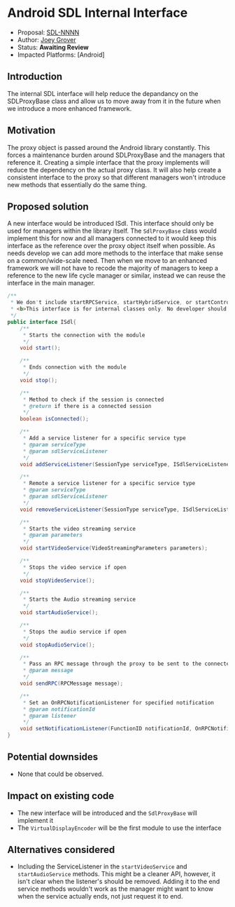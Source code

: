 # Android SDL Internal Interface

* Proposal: [SDL-NNNN](NNNN-android_proxy_interface.md)
* Author: [Joey Grover](https://github.com/joeygrover)
* Status: **Awaiting Review**
* Impacted Platforms: [Android]

## Introduction
The internal SDL interface will help reduce the depandancy on the SDLProxyBase class and allow us to move away from it in the future when we introduce a more enhanced framework.

## Motivation
The proxy object is passed around the Android library constantly. This forces a maintenance burden around SDLProxyBase and the managers that reference it. Creating a simple interface that the proxy implements will reduce the dependency on the actual proxy class. It will also help create a consistent interface to the proxy so that different managers won't introduce new methods that essentially do the same thing.

## Proposed solution
A new interface would be introduced ISdl. This interface should only be used for managers within the library itself. The `SdlProxyBase` class would implement this for now and all managers connected to it would keep this interface as the reference over the proxy object itself when possible. As needs develop we can add more methods to the interface that make sense on a common/wide-scale need. Then when we move to an enhanced framework we will not have to recode the majority of managers to keep a reference to the new life cycle manager or similar, instead we can reuse the interface in the main manager.

```java
/**
 * We don't include startRPCService, startHybridService, or startControlService as they are inherently started.
 * <b>This interface is for internal classes only. No developer should be using this interface directly as breaking changes may occur.</b>
 */
public interface ISdl{
    /**
     * Starts the connection with the module
     */
    void start();

    /**
     * Ends connection with the module
     */
    void stop();

    /**
     * Method to check if the session is connected
     * @return if there is a connected session
     */
    boolean isConnected();

    /**
     * Add a service listener for a specific service type
     * @param serviceType
     * @param sdlServiceListener
     */
    void addServiceListener(SessionType serviceType, ISdlServiceListener sdlServiceListener);

    /**
     * Remote a service listener for a specific service type
     * @param serviceType
     * @param sdlServiceListener
     */
    void removeServiceListener(SessionType serviceType, ISdlServiceListener sdlServiceListener);

    /**
     * Starts the video streaming service
     * @param parameters
     */
    void startVideoService(VideoStreamingParameters parameters);

    /**
     * Stops the video service if open
     */
    void stopVideoService();

    /**
     * Starts the Audio streaming service
     */
    void startAudioService();

    /**
     * Stops the audio service if open
     */
    void stopAudioService();

    /**
     * Pass an RPC message through the proxy to be sent to the connected module
     * @param message
     */
    void sendRPC(RPCMessage message);

    /**
     * Set an OnRPCNotificationListener for specified notification
     * @param notificationId
     * @param listener
     */
    void setNotificationListener(FunctionID notificationId, OnRPCNotificationListener listener);
}


```

## Potential downsides
- None that could be observed.

## Impact on existing code
- The new interface will be introduced and the `SdlProxyBase` will implement it
- The `VirtualDisplayEncoder` will be the first module to use the interface

## Alternatives considered
- Including the ServiceListener in the `startVideoService` and `startAudioService` methods. This might be a cleaner API, however, it isn't clear when the listener's should be removed. Adding it to the end service methods wouldn't work as the manager might want to know when the service actually ends, not just request it to end.

